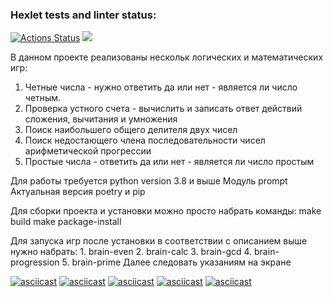 ### Hexlet tests and linter status:
[![Actions Status](https://github.com/kozenalex/python-project-lvl1/workflows/hexlet-check/badge.svg)](https://github.com/kozenalex/python-project-lvl1/actions)
<a href="https://codeclimate.com/github/kozenalex/python-project-lvl1/maintainability"><img src="https://api.codeclimate.com/v1/badges/f7d8becb8239a242b1a2/maintainability" /></a>

В данном проекте реализованы нескольк логических и математических игр:
1. Четные числа - нужно ответить да или нет - является ли число четным.
2. Проверка устного счета - вычислить и записать ответ действий сложения, вычитания и умножения
3. Поиск наибольшего общего делителя двух чисел
4. Поиск недостающего члена последовательности чисел арифметической прогрессии
5. Простые числа - ответить да или нет - является ли число простым

Для работы требуется python version 3.8 и выше
Модуль prompt
Актуальная версия poetry и pip

Для сборки проекта и установки можно просто набрать команды:
    make build
    make package-install

Для запуска игр после установки в соответствии с описанием выше нужно набрать:
    1. brain-even
    2. brain-calc
    3. brain-gcd
    4. brain-progression
    5. brain-prime
Далее следовать указаниям на экране

[![asciicast](https://asciinema.org/a/ydIfV864CBNvPFmL5utSmrGUO.svg)](https://asciinema.org/a/ydIfV864CBNvPFmL5utSmrGUO)
[![asciicast](https://asciinema.org/a/DkQCJu2a1r4k6eRTwGHMLGC33.svg)](https://asciinema.org/a/DkQCJu2a1r4k6eRTwGHMLGC33)
[![asciicast](https://asciinema.org/a/RX6fZadHKapUzo4LVQyEgWDLX.svg)](https://asciinema.org/a/RX6fZadHKapUzo4LVQyEgWDLX)
[![asciicast](https://asciinema.org/a/yGyGzi0IbH8ezwWWS4gz6zf1Q.svg)](https://asciinema.org/a/yGyGzi0IbH8ezwWWS4gz6zf1Q)
[![asciicast](https://asciinema.org/a/3pIcJ7FyUghsQ89pgRPSPq9wl.svg)](https://asciinema.org/a/3pIcJ7FyUghsQ89pgRPSPq9wl)
